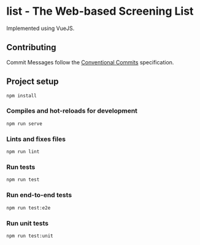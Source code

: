 # list - The Web-based Screening List

Implemented using VueJS.

## Contributing

Commit Messages follow the [Conventional Commits](https://www.conventionalcommits.org/en/v1.0.0-beta.4/) specification.

## Project setup
```
npm install
```

### Compiles and hot-reloads for development
```
npm run serve
```

### Lints and fixes files
```
npm run lint
```

### Run tests
```
npm run test
```

### Run end-to-end tests
```
npm run test:e2e
```

### Run unit tests
```
npm run test:unit
```
